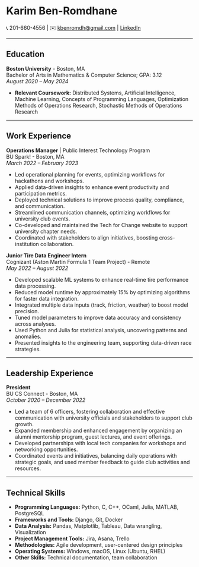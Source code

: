 # Karim Ben-Romdhane
📞 201-660-4556 | ✉️ kbenromdh@gmail.com | [LinkedIn](https://www.linkedin.com/in/karim-benromdhane/)

---

## Education
**Boston University** - Boston, MA  
Bachelor of Arts in Mathematics & Computer Science; GPA: 3.12  
*August 2020 – May 2024*

- **Relevant Coursework:** Distributed Systems, Artificial Intelligence, Machine Learning, Concepts of Programming Languages, Optimization Methods of Operations Research, Stochastic Methods of Operations Research

---

## Work Experience

**Operations Manager** | Public Interest Technology Program  
BU Spark! - Boston, MA  
*March 2022 – February 2023*

- Led operational planning for events, optimizing workflows for hackathons and workshops.
- Applied data-driven insights to enhance event productivity and participation metrics.
- Deployed technical solutions to improve process quality, compliance, and communication.
- Streamlined communication channels, optimizing workflows for university club events.
- Co-developed and maintained the Tech for Change website to support university chapter needs.
- Coordinated with stakeholders to align initiatives, boosting cross-institution collaboration.

**Junior Tire Data Engineer Intern**  
Cognizant (Aston Martin Formula 1 Team Project) - Remote  
*May 2022 – August 2022*

- Developed scalable ML systems to enhance real-time tire performance data processing.
- Reduced model runtime by approximately 15% by optimizing algorithms for faster data integration.
- Integrated multiple data inputs (track, friction, weather) to boost model precision.
- Tuned model parameters to improve data accuracy and consistency across analyses.
- Used Python and Julia for statistical analysis, uncovering patterns and anomalies.
- Presented insights to the engineering team, supporting data-driven race strategies.

---

## Leadership Experience

**President**  
BU CS Connect - Boston, MA  
*October 2020 – December 2022*

- Led a team of 6 officers, fostering collaboration and effective communication with university officials and stakeholders to support club growth.
- Expanded membership and enhanced engagement by organizing an alumni mentorship program, guest lectures, and event offerings.
- Developed partnerships with local tech companies for workshops and networking opportunities.
- Coordinated events and initiatives, balancing daily operations with strategic goals, and used member feedback to guide club activities and resources.

---

## Technical Skills

- **Programming Languages:** Python, C, C++, OCaml, Julia, MATLAB, PostgreSQL
- **Frameworks and Tools:** Django, Git, Docker
- **Data Analysis:** Pandas, Matplotlib, Tableau, Data wrangling, Visualization
- **Project Management Tools:** Jira, Asana, Trello
- **Methodologies:** Agile development, user-centered design principles
- **Operating Systems:** Windows, macOS, Linux (Ubuntu, RHEL)
- **Other Skills:** Technical documentation, team collaboration
